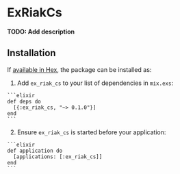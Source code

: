 # ExRiakCs

**TODO: Add description**

## Installation

If [available in Hex](https://hex.pm/docs/publish), the package can be installed as:

  1. Add `ex_riak_cs` to your list of dependencies in `mix.exs`:

    ```elixir
    def deps do
      [{:ex_riak_cs, "~> 0.1.0"}]
    end
    ```

  2. Ensure `ex_riak_cs` is started before your application:

    ```elixir
    def application do
      [applications: [:ex_riak_cs]]
    end
    ```

